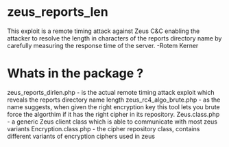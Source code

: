 # zeus_reports_len
This exploit is a remote timing attack against Zeus C&C enabling the attacker to resolve the length in characters of the reports directory name by carefully measuring the response time of the server.
 -Rotem Kerner

# Whats in the package ?

zeus_reports_dirlen.php - is the actual remote timing attack exploit which reveals the reports directory name length
zeus_rc4_algo_brute.php - as the name suggests, when given the right encryption key this tool lets you brute force the algorthim if it has the right cipher in its repository.
Zeus.class.php - a generic Zeus client class which is able to communicate with most zeus variants
Encryption.class.php - the cipher repository class, contains different variants of encryption ciphers used in zeus
